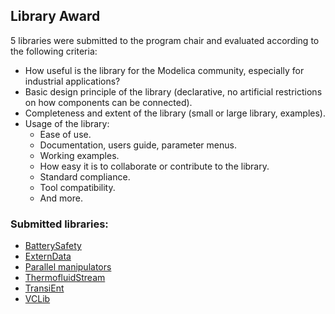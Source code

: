## Library Award

5 libraries were submitted to the program chair and evaluated according to the following criteria:

* How useful is the library for the Modelica community, especially for industrial applications?
* Basic design principle of the library (declarative, no artificial restrictions on how components can be connected).
* Completeness and extent of the library (small or large library, examples).
* Usage of the library:
  * Ease of use.
  * Documentation, users guide, parameter menus.
  * Working examples.
  * How easy it is to collaborate or contribute to the library.
  * Standard compliance.
  * Tool compatibility.
  * And more.

### Submitted libraries:

* [BatterySafety](proceedings/authors/ChristianGross)
* [ExternData](proceedings/authors/ThomasBeutlich)
* [Parallel manipulators](proceedings/authors/PaoloCampanini)
* [ThermofluidStream](proceedings/authors/DirkZimmer)
* [TransiEnt](proceedings/authors/AnneSenkel)
* [VCLib](proceedings/authors/FabianWullhorst)
